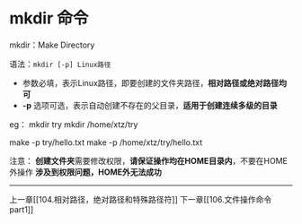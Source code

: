 
# mkdir 命令

mkdir：Make Directory

语法：`mkdir [-p] Linux路径`
- 参数必填，表示Linux路径，即要创建的文件夹路径，**相对路径或绝对路径均可**
- **-p** 选项可选，表示自动创建不存在的父目录，**适用于创建连续多级的目录**

eg：
mkdir try
mkdir /home/xtz/try

make -p try/hello.txt
make -p /home/xtz/try/hello.txt


注意：
**创建文件夹**需要修改权限，**请保证操作均在HOME目录内**，不要在HOME外操作
**涉及到权限问题，HOME外无法成功**

---

上一章[[104.相对路径，绝对路径和特殊路径符]]
下一章[[106.文件操作命令part1]]
